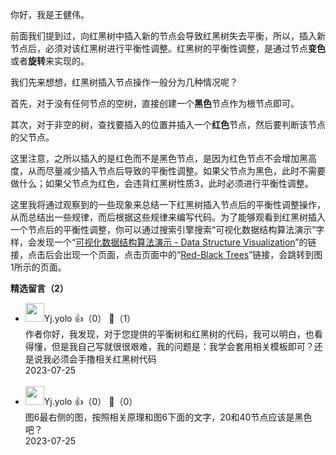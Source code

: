 你好，我是王健伟。

前面我们提到过，向红黑树中插入新的节点会导致红黑树失去平衡，所以，插入新节点后，必须对该红黑树进行平衡性调整。红黑树的平衡性调整，是通过节点**变色**或者**旋转**来实现的。

我们先来想想，红黑树插入节点操作一般分为几种情况呢？

首先，对于没有任何节点的空树，直接创建一个**黑色**节点作为根节点即可。

其次，对于非空的树，查找要插入的位置并插入一个**红色**节点，然后要判断该节点的父节点。

这里注意，之所以插入的是红色而不是黑色节点，是因为红色节点不会增加黑高度，从而尽量减少插入节点后导致的平衡性调整。如果父节点为黑色，此时不需要做什么；如果父节点为红色，会违背红黑树性质3，此时必须进行平衡性调整。

这里我将通过观察到的一些现象来总结一下红黑树插入节点后的平衡性调整操作，从而总结出一些规律，而后根据这些规律来编写代码。为了能够观看到红黑树插入一个节点后的平衡性调整，你可以通过搜索引擎搜索“可视化数据结构算法演示”字样，会发现一个“[可视化数据结构算法演示 - Data Structure Visualization](https://www.cs.usfca.edu/~galles/visualization/Algorithms.html)”的链接，点击后会出现一个页面，点击页面中的“[Red-Black Trees](https://www.cs.usfca.edu/~galles/visualization/RedBlack.html)”链接，会跳转到图1所示的页面。
<div><strong>精选留言（2）</strong></div><ul>
<li><img src="https://static001.geekbang.org/account/avatar/00/2a/f0/82/f235d91d.jpg" width="30px"><span>Yj.yolo</span> 👍（0） 💬（1）<div>作者你好，我发现，对于您提供的平衡树和红黑树的代码，我可以明白，也看得懂，但是我自己写就很很艰难，我的问题是：我学会套用相关模板即可？还是说我必须会手撸相关红黑树代码</div>2023-07-25</li><br/><li><img src="https://static001.geekbang.org/account/avatar/00/2a/f0/82/f235d91d.jpg" width="30px"><span>Yj.yolo</span> 👍（0） 💬（0）<div>图6最右侧的图，按照相关原理和图6下面的文字，20和40节点应该是黑色吧？</div>2023-07-25</li><br/>
</ul>